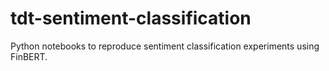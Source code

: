 # tdt-sentiment-classification
Python notebooks to reproduce sentiment classification experiments using FinBERT.
